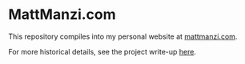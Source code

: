 # MattManzi.com

This repository compiles into my personal website at [mattmanzi.com](https://mattmanzi.com).

For more historical details, see the project write-up [here](https://mattmanzi.com/projects).
